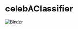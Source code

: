 # celebAClassifier
[![Binder](https://mybinder.org/badge_logo.svg)](https://mybinder.org/v2/gh/cabbagelover25/celebAClassifier/master?filepath=%2Fvoila%2Frender%2FVoila%20Production.ipynb)
